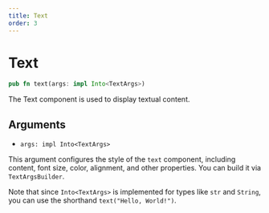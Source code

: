 ```yaml
---
title: Text
order: 3
---
```


# Text

```rust
pub fn text(args: impl Into<TextArgs>)
```

The Text component is used to display textual content.

## Arguments

- `args: impl Into<TextArgs>`

This argument configures the style of the `text` component, including content, font size, color, alignment, and other properties. You can build it via `TextArgsBuilder`.

Note that since `Into<TextArgs>` is implemented for types like `str` and `String`, you can use the shorthand `text("Hello, World!")`.
